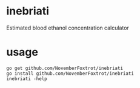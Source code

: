 inebriati
=========

Estimated blood ethanol concentration calculator

usage
=========

```
go get github.com/NovemberFoxtrot/inebriati
go install github.com/NovemberFoxtrot/inebriati
inebriati -help
```
